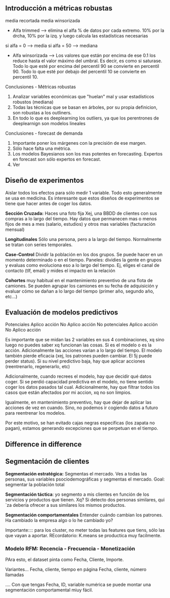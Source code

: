 ## Introducción a métricas robustas

media recortada
media winsorizada

* Alfa trimmed --> elimina el alfa % de datos por cada extremo. 10% por la drcha, 10% por la izq. y luego calcula las estadísticas necesarias

si alfa = 0 --> media
si alfa = 50 --> mediana

* Alfa winsorizada --> Los valores que están por encima de ese 0.1 los reduce hasta el valor máximo del umbral. Es decir, es como si saturase.
Todo lo que esté por encima del percentil 90 se convierte en percentil 90.
Todo lo que esté por debajo del percentil 10 se convierte en percentil 10.

Conclusiones - Métricas robustas 

1. Analizar variables económicas que "huelan" mal y usar estadísticos robustos (mediana)
2. Todas las técnicas que se basan en árboles, por su propia definicion, son robustas a los outliners.
3. En todo lo que es deeplearning los outliers, ya que los perentrones de deeplearnign son modelos lineales 

Conclusiones - forecast de demanda

1. Importante poner los márgenes con la precisión de ese margen.
2. Sólo hace falta una métrica.
3. Los modelos Bayesianos son los mas potentes en forecasting. Expertos en forecast son sólo expertos en forecast.
4. Ver 


## Diseño de experimentos

Aislar todos los efectos para sólo medir 1 variable.
Todo esto generalmente se usa en medicina. 
Es interesante que estos diseños de experimentos se tiene que hacer antes de coger los datos.

**Sección Cruzada:** Haces una foto fija
Xej, una BBDD de clientes con sus compras a lo largo del tiempo. 
Hay datos que permanecen mas o menos fijos de mes a mes (salario, estudios) y otros mas variables (facturación mensual)

**Longitudinales**
Sólo una persona, pero a la largo del tiempo.
Normalmente se tratan con series temporales.

**Case-Control**
Dividir la población en los dos grupos.
Se puede hacer en un momento determinado o en el tiempo.
Paneles: dividies la gente en grupos y evaluas como evoluciona eso a lo largo del tiempo. Ej, eliges el canal de contacto (tlf, email) y mides el impacto en la relación

**Cohortes**
muy habitual en el mantenimiento preventivo de una flota de camiones.
Se pueden agrupar los camiones en su fecha de adquisición y evaluar cómo se dañan a lo largo del tiempo (primer año, segundo año, etc...)


## Evaluación de modelos predictivos

Potenciales
   Aplico acción 
   No Aplico acción
No potenciales
   Aplico acción
   No Aplico acción

Es importante que se midan las 2 variables en sus 4 combinaciones, xq sino luego no puedes saber xq funcionan las cosas. Si es el modelo o es la acción. 
Adicionalmente las acciones varian a lo largo del tiempo.
El modelo también pierde eficacia (xej, los patrones pueden cambiar. El 5j puede perder status). Si su nivel predictivo baja, hay que aplicar acciones (reentrenarlo, regenerarlo, etc)

Adicionalmente, cuando recrees el modelo, hay que decidir qué datos coger. Si se perdió capacidad predictiva en el modelo, no tiene sentido coger los datos pasados tal cual.
Adicionalmente, hay que filtrar todos los casos que están afectados por mi accion, xq no son limpios.

Igualmente, en mantenimiento preventivo, hay que dejar de aplicar las acciones de vez en cuando. Sino, no podemos ir cogiendo datos a futuro para reentrenar los modelos.

Por este motivo, se han evitado cajas negras especificas (los zapata no pagan), estamos generando excepciones que se perpetuan en el tiempo.

## Difference in difference

## Segmentación de clientes
**Segmentación estratégica:** Segmentas el mercado. Ves a todas las personas, sus variables psociodemográficas y segmentas el mercado.
Goal: segmentar la población total

**Segmentación táctica**: yo segmento a mis clientes en función de los servicios y productos que tienen.
Xq? Si detecto dos personas similares, qui´za debería ofrecer a sus similares los mismos productos.

**Segmentación comportamentales** 
Entender cuándo cambian los patrones. Ha cambiado la empresa algo o lo he cambiado yo?

Importante:::: para los cluster, no meter todas las features que tiens, sólo las que vayan a aportar.
REcordatorio: K.means se productica muy facilmente.


### Modelo RFM: Recencia - Frecuencia - Monetización
PAra esto, el dataset pinta como
Fecha, Cliente, Importe.

Variantes... Fecha, cliente, tiempo en página
            Fecha, cliente, número llamadas
            
.... Con que tengas Fecha, ID, variable numérica se puede montar una segmentación comportamental miuy fácil.


